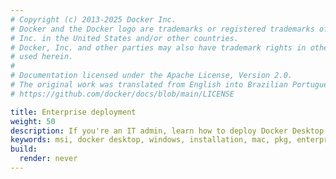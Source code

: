 ```yaml
---
# Copyright (c) 2013-2025 Docker Inc.
# Docker and the Docker logo are trademarks or registered trademarks of Docker,
# Inc. in the United States and/or other countries.
# Docker, Inc. and other parties may also have trademark rights in other terms
# used herein.
#
# Documentation licensed under the Apache License, Version 2.0.
# The original work was translated from English into Brazilian Portuguese.
# https://github.com/docker/docs/blob/main/LICENSE

title: Enterprise deployment
weight: 50
description: If you're an IT admin, learn how to deploy Docker Desktop at scale
keywords: msi, docker desktop, windows, installation, mac, pkg, enterprise
build:
  render: never
---
```

